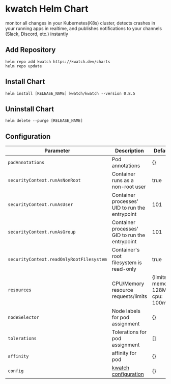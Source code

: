 # kwatch Helm Chart

monitor all changes in your Kubernetes(K8s) cluster, detects crashes in your running apps in realtime, and publishes notifications to your channels (Slack,
Discord, etc.) instantly

## Add Repository

```console
helm repo add kwatch https://kwatch.dev/charts
helm repo update
```

## Install Chart

```console
helm install [RELEASE_NAME] kwatch/kwatch --version 0.8.5
```

## Uninstall Chart

```console
helm delete --purge [RELEASE_NAME]
```

## Configuration

| Parameter | Description | Default |
|-----------|-------------|---------|
| `podAnnotations` | Pod annotations | {} |
| `securityContext.runAsNonRoot` | Container runs as a non-root user | true |
| `securityContext.runAsUser` | Container processes' UID to run the entrypoint | 101 |
| `securityContext.runAsGroup` | Container processes' GID to run the entrypoint | 101 |
| `securityContext.readOnlyRootFilesystem` | Container's root filesystem is read-only | true |
| `resources` | CPU/Memory resource requests/limits | {limits: memory: 128Mi cpu: 100m} |
| `nodeSelector` | Node labels for pod assignment | {} |
| `tolerations` | Tolerations for pod assignment | [] |
| `affinity` | affinity for pod | {} |
| `config` | [kwatch configuration](https://github.com/abahmed/kwatch#configuration) | {} |
